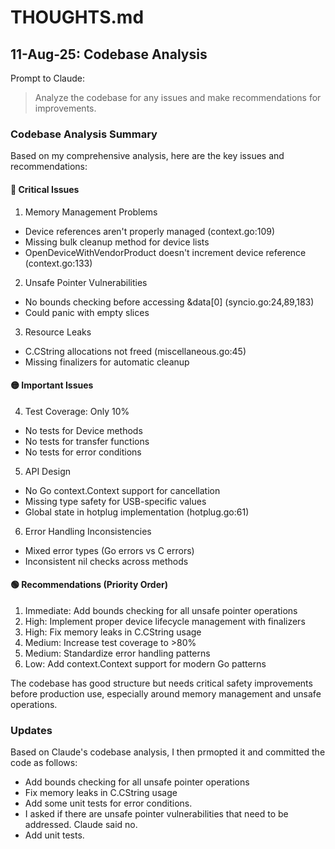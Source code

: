 # THOUGHTS.md

## 11-Aug-25: Codebase Analysis

Prompt to Claude:

> Analyze the codebase for any issues and make recommendations for improvements.

### Codebase Analysis Summary

Based on my comprehensive analysis, here are the key issues and recommendations:

#### 🔴 Critical Issues

1. Memory Management Problems

- Device references aren't properly managed (context.go:109)
- Missing bulk cleanup method for device lists
- OpenDeviceWithVendorProduct doesn't increment device reference (context.go:133)

2. Unsafe Pointer Vulnerabilities

- No bounds checking before accessing &data[0] (syncio.go:24,89,183)
- Could panic with empty slices

3. Resource Leaks

- C.CString allocations not freed (miscellaneous.go:45)
- Missing finalizers for automatic cleanup

#### 🟡 Important Issues

4. Test Coverage: Only 10%

- No tests for Device methods
- No tests for transfer functions
- No tests for error conditions

5. API Design

- No Go context.Context support for cancellation
- Missing type safety for USB-specific values
- Global state in hotplug implementation (hotplug.go:61)

6. Error Handling Inconsistencies

- Mixed error types (Go errors vs C errors)
- Inconsistent nil checks across methods

#### 🟢 Recommendations (Priority Order)

1. Immediate: Add bounds checking for all unsafe pointer operations
2. High: Implement proper device lifecycle management with finalizers
3. High: Fix memory leaks in C.CString usage
4. Medium: Increase test coverage to >80%
5. Medium: Standardize error handling patterns
6. Low: Add context.Context support for modern Go patterns

The codebase has good structure but needs critical safety improvements before
production use, especially around memory management and unsafe operations.

### Updates

Based on Claude's codebase analysis, I then prmopted it and committed the code
as follows:

- Add bounds checking for all unsafe pointer operations
- Fix memory leaks in C.CString usage
- Add some unit tests for error conditions.
- I asked if there are unsafe pointer vulnerabilities that need to be addressed.
  Claude said no.
- Add unit tests.
